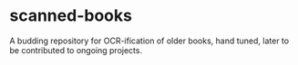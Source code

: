 # scanned-books

A budding repository for OCR-ification of older books, hand tuned, later to be contributed to ongoing projects.
